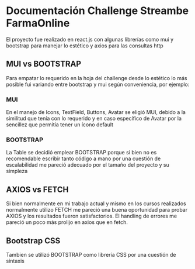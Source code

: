 # Documentación Challenge Streambe FarmaOnline

El proyecto fue realizado en react.js con algunas librerías como mui y bootstrap para manejar lo estético y axios para las consultas http

## MUI vs BOOTSTRAP

Para empatar lo requerido en la hoja del challenge desde lo estético lo más posible fui variando entre bootstrap y mui según conveniencia,
por ejemplo:

### MUI

En el manejo de Icons, TextField, Buttons, Avatar se eligió MUI, debido a la similitud que tenía con lo requerido y en caso específico de Avatar
por la sencillez que permitía tener un ícono default

### BOOTSTRAP

La Table se decidió emplear BOOTSTRAP porque si bien no es recomendable escribir tanto código a mano por una cuestión de escalabilidad me pareció
adecuado por el tamaño del proyecto y su simpleza

## AXIOS vs FETCH

Si bien normalmente en mi trabajo actual y mismo en los cursos realizados normalmente utilizo FETCH me pareció una buena oportunidad para probar AXIOS
y los resultados fueron satisfactorios. El handling de errores me pareció un poco más prolijo en axios que en fetch.

## Bootstrap CSS

Tambien se utilizó BOOTSTRAP como librería CSS por una cuestión de sintaxis
